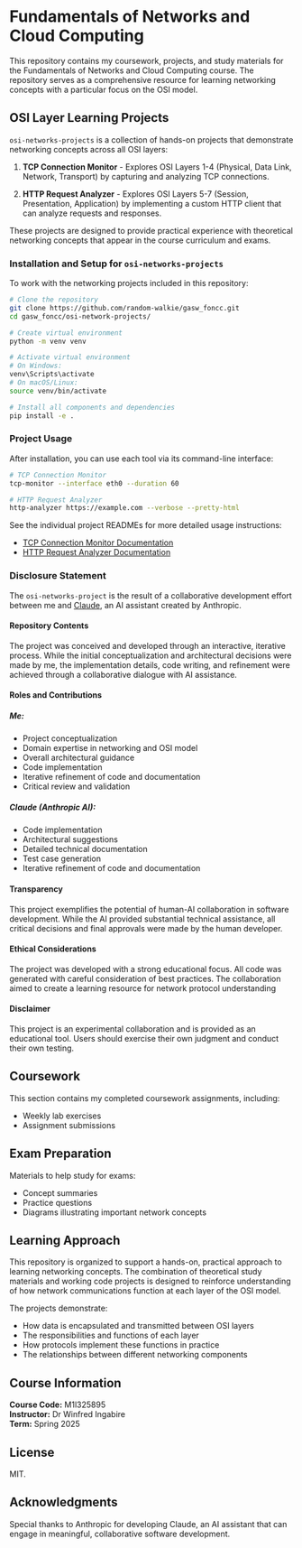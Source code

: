 # Fundamentals of Networks and Cloud Computing

This repository contains my coursework, projects, and study materials for the Fundamentals of Networks and Cloud Computing course. The repository serves as a comprehensive resource for learning networking concepts with a particular focus on the OSI model.

## OSI Layer Learning Projects
`osi-networks-projects` is a collection of hands-on projects that demonstrate networking concepts across all OSI layers:

1. **TCP Connection Monitor** - Explores OSI Layers 1-4 (Physical, Data Link, Network, Transport) by capturing and analyzing TCP connections.

2. **HTTP Request Analyzer** - Explores OSI Layers 5-7 (Session, Presentation, Application) by implementing a custom HTTP client that can analyze requests and responses.

These projects are designed to provide practical experience with theoretical networking concepts that appear in the course curriculum and exams.

### Installation and Setup for `osi-networks-projects`

To work with the networking projects included in this repository:

```bash
# Clone the repository
git clone https://github.com/random-walkie/gasw_foncc.git
cd gasw_foncc/osi-network-projects/

# Create virtual environment
python -m venv venv

# Activate virtual environment
# On Windows:
venv\Scripts\activate
# On macOS/Linux:
source venv/bin/activate

# Install all components and dependencies
pip install -e .
```

### Project Usage

After installation, you can use each tool via its command-line interface:

```bash
# TCP Connection Monitor
tcp-monitor --interface eth0 --duration 60

# HTTP Request Analyzer
http-analyzer https://example.com --verbose --pretty-html
```

See the individual project READMEs for more detailed usage instructions:
- [TCP Connection Monitor Documentation](tcp-connection-monitor/README.md)
- [HTTP Request Analyzer Documentation](osi-network-projects/src/http_analyzer/README.md)

### Disclosure Statement
The `osi-networks-project` is the result of a collaborative development effort between me and [Claude](https://claude.ai), an AI assistant created by Anthropic.

#### Repository Contents
The project was conceived and developed through an interactive, iterative process. While the initial conceptualization and architectural decisions were made by me, the implementation details,
code writing, and refinement were achieved through a collaborative dialogue with AI assistance.

#### Roles and Contributions

##### Me:

+ Project conceptualization
+ Domain expertise in networking and OSI model
+ Overall architectural guidance
+ Code implementation
+ Iterative refinement of code and documentation
+ Critical review and validation

##### Claude (Anthropic AI):

+ Code implementation
+ Architectural suggestions
+ Detailed technical documentation
+ Test case generation
+ Iterative refinement of code and documentation

#### Transparency
This project exemplifies the potential of human-AI collaboration in software development. While the AI provided substantial technical assistance, all critical decisions and final approvals were made by the human developer.

#### Ethical Considerations

The project was developed with a strong educational focus.
All code was generated with careful consideration of best practices.
The collaboration aimed to create a learning resource for network protocol understanding

#### Disclaimer
This project is an experimental collaboration and is provided as an educational tool. Users should exercise their own judgment and conduct their own testing.


## Coursework
This section contains my completed coursework assignments, including:
- Weekly lab exercises
- Assignment submissions

## Exam Preparation
Materials to help study for exams:
- Concept summaries
- Practice questions
- Diagrams illustrating important network concepts



## Learning Approach

This repository is organized to support a hands-on, practical approach to learning networking concepts. The combination of theoretical study materials and working code projects is designed to reinforce understanding of how network communications function at each layer of the OSI model.

The projects demonstrate:
- How data is encapsulated and transmitted between OSI layers
- The responsibilities and functions of each layer
- How protocols implement these functions in practice
- The relationships between different networking components

## Course Information

**Course Code:** M1l325895  
**Instructor:** Dr Winfred Ingabire  
**Term:** Spring 2025

## License

MIT.

## Acknowledgments
Special thanks to Anthropic for developing Claude, an AI assistant that can engage in meaningful, collaborative software development.
